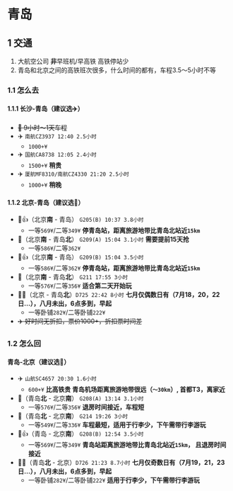 # 青岛  
## 1 交通  
 1. 大航空公司 **非**早班机/早高铁 高铁停站少  
 2. 青岛和北京之间的高铁班次很多，什么时间的都有，车程3.5～5小时不等  
### 1.1 怎么去  
#### 1.1.1 长沙-青岛（建议选:airplane:）  
 - ~~:bullettrain_side: 9小时～1天车程~~
 - :airplane: `南航CZ3937 12:40 2.5小时`
	 - `1000+¥`  
 - :airplane: `国航CA8738 12:05 2.4小时`
	 - `1500+¥` **稍贵**
 - :airplane: `厦航MF8310/南航CZ4330 21:20 2.5小时`
	 - `1000+¥` **稍晚**  
#### 1.1.2 北京-青岛（建议选:bullettrain_side:）  
 - :bullettrain_side::thumbsup:（北京**南** - 青岛） `G205(B) 10:37 3.8小时`  
	 - 一等`569¥`/二等`349¥`  **停青岛站，距离旅游地带比青岛北站近`15km`**  
 - :bullettrain_side:（北京**南** - 青岛**北**） `G209(A) 15:04 3.1小时` **需要提前15天抢**  
	 - 一等`586¥`/二等`362¥`   
 - :bullettrain_side::thumbsup:（北京**南** - 青岛） `G209(B) 15:04 3.5小时`  
	 - 一等`586¥`/二等`362¥`  **停青岛站，距离旅游地带比青岛北站近`15km`**  
 - :bullettrain_side:（北京**南** - 青岛**北**） `G211 17:55 3小时`  
	 - 一等`576¥`/二等`356¥`  **适合第二天开始玩**  
 - :bullettrain_front::zzz:（北京 - 青岛**北**）`D725 22:42 8小时` **七月仅偶数日有（7月18，20，22日...），八月未出，6点多到，早起**  
	 - 一等卧铺`282¥`/二等卧铺`222¥`  
 - ~~:airplane: 好时间无折扣，票价1000+，折扣票时间差~~  
### 1.2 怎么回  
#### 青岛-北京（建议选:bullettrain_side:）  
 - :airplane: `山航SC4657 20:30 1.6小时`   
	 - `600+¥` **比高铁贵 青岛机场距离旅游地带很远（`～30km`）, 首都T3，离家近**  
 - :bullettrain_side:（青岛**北** - 北京**南**） `G208(A) 13:14 3.1小时`  
	 - 一等`576¥`/二等`356¥` **退房时间接近，车程短**   
 - :bullettrain_side:（青岛**北** - 北京**南**） `G214 19:26 3小时`  
	 - 一等`549¥`/二等`336¥`  **车程最短，适用于行李少，下午需带行李游玩**
 - :bullettrain_side::thumbsup:（青岛 - 北京**南**） `G208(B) 12:54 3.5小时`  
	 - 一等`569¥`/二等`349¥` **青岛站距离旅游地带比青岛北站近`15km`， 且退房时间接近**
 - :bullettrain_front::zzz:（青岛**北** - 北京）`D726 21:23 8.7小时` **七月仅奇数日有（7月19，21，23日...），八月未出，6点多到，早起**  
	 - 一等卧铺`282¥`/二等卧铺`222¥`  **适用于行李少，下午需带行李游玩**  